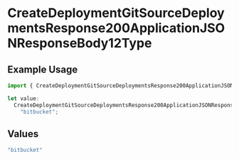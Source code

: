 # CreateDeploymentGitSourceDeploymentsResponse200ApplicationJSONResponseBody12Type

## Example Usage

```typescript
import { CreateDeploymentGitSourceDeploymentsResponse200ApplicationJSONResponseBody12Type } from "@vercel/sdk/models/createdeploymentop.js";

let value:
  CreateDeploymentGitSourceDeploymentsResponse200ApplicationJSONResponseBody12Type =
    "bitbucket";
```

## Values

```typescript
"bitbucket"
```